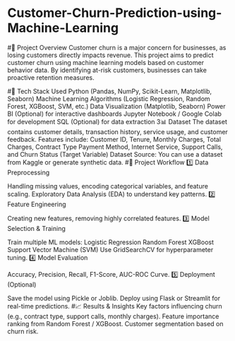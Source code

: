# Customer-Churn-Prediction-using-Machine-Learning
#📌 Project Overview
Customer churn is a major concern for businesses, as losing customers directly impacts revenue. This project aims to predict customer churn using machine learning models based on customer behavior data. By identifying at-risk customers, businesses can take proactive retention measures.

#🚀 Tech Stack Used
Python (Pandas, NumPy, Scikit-Learn, Matplotlib, Seaborn)
Machine Learning Algorithms (Logistic Regression, Random Forest, XGBoost, SVM, etc.)
Data Visualization (Matplotlib, Seaborn)
Power BI (Optional) for interactive dashboards
Jupyter Notebook / Google Colab for development
SQL (Optional) for data extraction
3📊 Dataset
The dataset contains customer details, transaction history, service usage, and customer feedback.
Features include:
Customer ID, Tenure, Monthly Charges, Total Charges, Contract Type
Payment Method, Internet Service, Support Calls, and Churn Status (Target Variable)
Dataset Source: You can use a dataset from Kaggle or generate synthetic data.
#📌 Project Workflow
1️⃣ Data Preprocessing

Handling missing values, encoding categorical variables, and feature scaling.
Exploratory Data Analysis (EDA) to understand key patterns.
2️⃣ Feature Engineering

Creating new features, removing highly correlated features.
3️⃣ Model Selection & Training

Train multiple ML models:
Logistic Regression
Random Forest
XGBoost
Support Vector Machine (SVM)
Use GridSearchCV for hyperparameter tuning.
4️⃣ Model Evaluation

Accuracy, Precision, Recall, F1-Score, AUC-ROC Curve.
5️⃣ Deployment (Optional)

Save the model using Pickle or Joblib.
Deploy using Flask or Streamlit for real-time predictions.
#📈 Results & Insights
Key factors influencing churn (e.g., contract type, support calls, monthly charges).
Feature importance ranking from Random Forest / XGBoost.
Customer segmentation based on churn risk.
